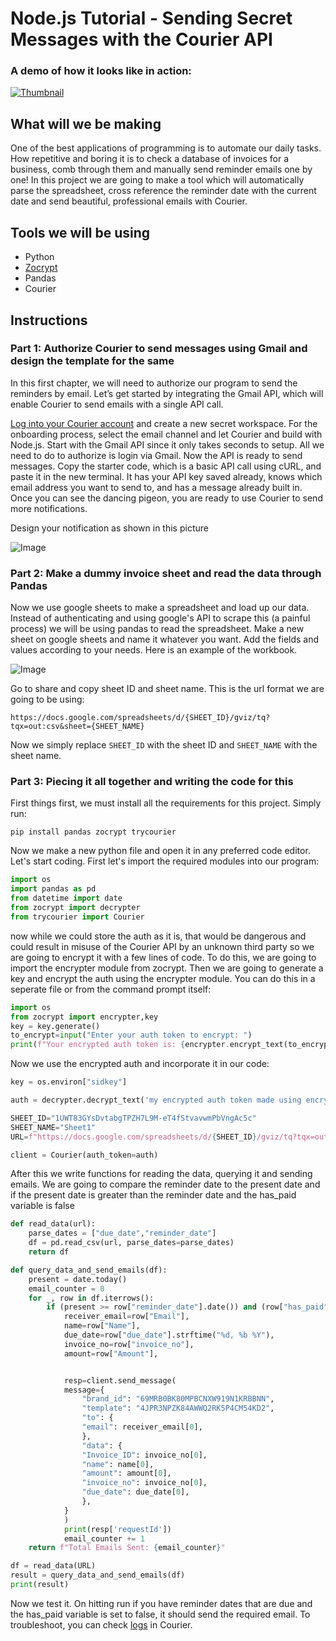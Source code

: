 # Node.js Tutorial - Sending Secret Messages with the Courier API

### A demo of how it looks like in action:

[![Thumbnail](https://user-images.githubusercontent.com/60550481/202363166-61dfee1f-4ba0-43c4-ba95-e4a4ed5d84f9.png)](https://youtu.be/JFSrnBoGox4)


## What will we be making
One of the best applications of programming is to automate our daily tasks. How repetitive and boring it is to check a database of invoices for a business, comb through them and manually send reminder emails one by one! In this project we are going to make a tool which will automatically parse the spreadsheet, cross reference the reminder date with the current date and send beautiful, professional emails with Courier.

## Tools we will be using
- Python
- [Zocrypt](https://pypi.org/project/zocrypt/)
- Pandas
- Courier


## Instructions

### Part 1: Authorize Courier to send messages using Gmail and design the template for the same

In this first chapter, we will need to authorize our program to send the reminders by email. Let’s get started by integrating the Gmail API, which will enable Courier to send emails with a single API call.

[Log into your Courier account](https://app.courier.com/signup) and create a new secret workspace. For the onboarding process, select the email channel and let Courier and build with Node.js. Start with the Gmail API since it only takes seconds to setup. All we need to do to authorize is login via Gmail. Now the API is ready to send messages.
Copy the starter code, which is a basic API call using cURL, and paste it in the new terminal. It has your API key saved already, knows which email address you want to send to, and has a message already built in.
Once you can see the dancing pigeon, you are ready to use Courier to send more notifications.

Design your notification as shown in this picture

![Image](https://d112y698adiu2z.cloudfront.net/photos/production/software_photos/002/271/144/datas/gallery.jpg)




### Part 2: Make a dummy invoice sheet and read the data through Pandas

Now we use google sheets to make a spreadsheet and load up our data. Instead of authenticating and using google's API to scrape this (a painful process) we will be using pandas to read the spreadsheet. Make a new sheet on google sheets and name it whatever you want. Add the fields and values according to your needs. Here is an example of the workbook.

![Image](https://d112y698adiu2z.cloudfront.net/photos/production/software_photos/002/271/146/datas/gallery.jpg)


Go to share and copy sheet ID and sheet name. This is the url format we are going to be using:
```
https://docs.google.com/spreadsheets/d/{SHEET_ID}/gviz/tq?tqx=out:csv&sheet={SHEET_NAME}

```
Now we simply replace `SHEET_ID` with the sheet ID and `SHEET_NAME` with the sheet name. 


### Part 3: Piecing it all together and writing the code for this

First things first, we must install all the requirements for this project. 
Simply run:

```pip install pandas zocrypt trycourier```


Now we make a new python file and open it in any preferred code editor. Let's start coding. First let's import the required modules into our program:
```py
import os
import pandas as pd
from datetime import date
from zocrypt import decrypter
from trycourier import Courier
```
now while we could store the auth as it is, that would be dangerous and could result in misuse of the Courier API by an unknown third party so we are going to encrypt it with a few lines of code. To do this, we are going to import the encrypter module from zocrypt. Then we are going to generate a key and encrypt the auth using the encrypter module. You can do this in a seperate file or from the command prompt itself:

```py
import os
from zocrypt import encrypter,key
key = key.generate()
to_encrypt=input("Enter your auth token to encrypt: ")
print(f"Your encrypted auth token is: {encrypter.encrypt_text(to_encrypt,key)}")
```

Now we use the encrypted auth and incorporate it in our code: 
```py
key = os.environ["sidkey"]

auth = decrypter.decrypt_text('my encrypted auth token made using encrypt_auth.py', key)

SHEET_ID="1UWT83GYsDvtabgTPZH7L9M-eT4fStvavwmPbVngAc5c"
SHEET_NAME="Sheet1"
URL=f"https://docs.google.com/spreadsheets/d/{SHEET_ID}/gviz/tq?tqx=out:csv&sheet={SHEET_NAME}"

client = Courier(auth_token=auth)
```

After this we write functions for reading the data, querying it and sending emails. We are going to compare the reminder date to the present date and if the present date is greater than the reminder date and the has_paid variable is false

```py
def read_data(url):
    parse_dates = ["due_date","reminder_date"]
    df = pd.read_csv(url, parse_dates=parse_dates)
    return df

def query_data_and_send_emails(df):
    present = date.today()
    email_counter = 0
    for _, row in df.iterrows():
        if (present >= row["reminder_date"].date()) and (row["has_paid"] == "no"): 
            receiver_email=row["Email"],
            name=row["Name"],
            due_date=row["due_date"].strftime("%d, %b %Y"),  
            invoice_no=row["invoice_no"],
            amount=row["Amount"],


            resp=client.send_message(
            message={
                "brand_id": "69MRB0BK80MPBCNXW919N1KRBBNN",
                "template": "4JPR3NPZK84AWWQ2RK5P4CM54KD2",
                "to": {
                "email": receiver_email[0],
                },
                "data": {
                "Invoice_ID": invoice_no[0],
                "name": name[0],
                "amount": amount[0],
                "invoice_no": invoice_no[0],
                "due_date": due_date[0],
                },
            }
            )
            print(resp['requestId'])
            email_counter += 1
    return f"Total Emails Sent: {email_counter}"

df = read_data(URL)
result = query_data_and_send_emails(df)
print(result)
```  
Now we test it. On hitting run if you have reminder dates that are due and the has_paid variable is set to false, it should send the required email. To troubleshoot, you can check [logs](https://app.courier.com/logs/messages) in Courier.
